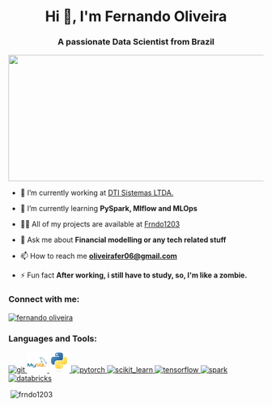 <h1 align="center">Hi 👋, I'm Fernando Oliveira</h1>
<h3 align="center">A passionate Data Scientist from Brazil</h3>
<img src="https://www.nielsen.com/wp-content/uploads/sites/3/2019/04/data-science-icon-animation-banner-clockwise.gif" height='250' width='1000' style="vertical-align:middle">

- 🔭 I’m currently working at [DTI Sistemas LTDA.](https://www.dtidigital.com.br/)

- 🌱 I’m currently learning **PySpark, Mlflow and MLOps**

- 👨‍💻 All of my projects are available at [Frndo1203](https://github.com/Frndo1203/EBAC)

- 💬 Ask me about **Financial modelling or any tech related stuff**

- 📫 How to reach me **oliveirafer06@gmail.com**

- ⚡ Fun fact **After working, i still have to study, so, I'm like a zombie.**

<h3 align="left">Connect with me:</h3>
<p align="left">
<a href="https://www.linkedin.com/in/fernando-oliveira-415a03179/" target="blank"><img align="center" src="https://pngimg.com/uploads/linkedIn/linkedIn_PNG38.png" alt="fernando oliveira" height="100" width="100" /></a>
</p>

<h3 align="left">Languages and Tools:</h3>
<p align="left"> <a href="https://git-scm.com/" target="_blank"> <img src="https://www.vectorlogo.zone/logos/git-scm/git-scm-icon.svg" alt="git" width="40" height="40"/> </a> <a href="https://www.mysql.com/" target="_blank"> <img src="https://raw.githubusercontent.com/devicons/devicon/master/icons/mysql/mysql-original-wordmark.svg" alt="mysql" width="40" height="40"/> </a> <a href="https://www.python.org" target="_blank"> <img src="https://raw.githubusercontent.com/devicons/devicon/master/icons/python/python-original.svg" alt="python" width="40" height="40"/> </a> <a href="https://pytorch.org/" target="_blank"> <img src="https://www.vectorlogo.zone/logos/pytorch/pytorch-icon.svg" alt="pytorch" width="40" height="40"/> </a> </a> <a href="https://scikit-learn.org/" target="_blank"> <img src="https://upload.wikimedia.org/wikipedia/commons/0/05/Scikit_learn_logo_small.svg" alt="scikit_learn" width="40" height="40"/> </a> <a href="https://www.tensorflow.org" target="_blank"> <img src="https://www.vectorlogo.zone/logos/tensorflow/tensorflow-icon.svg" alt="tensorflow" width="40" height="40"/> </a> <a href="hhttps://spark.apache.org/docs/latest/" target="_blank"> <img src="https://www.vectorlogo.zone/logos/apache_spark/apache_spark-icon.svg" alt="spark" width="40" height="40"/> </a> <a href="https://databricks.com/" target="_blank"> <img src="https://www.vectorlogo.zone/logos/databricks/databricks-icon.svg" alt="databricks" width="40" height="40"/> </a> </p>

<p>&nbsp;<img align="center" src="https://github-readme-stats.vercel.app/api?username=frndo1203&show_icons=true&locale=en" alt="frndo1203" /></p>
